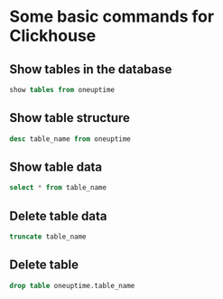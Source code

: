 # Some basic commands for Clickhouse

## Show tables in the database
    
```sql  
show tables from oneuptime
```

## Show table structure

```sql
desc table_name from oneuptime
```

## Show table data

```sql
select * from table_name
```

## Delete table data

```sql
truncate table_name
```

## Delete table

```sql
drop table oneuptime.table_name 
```

